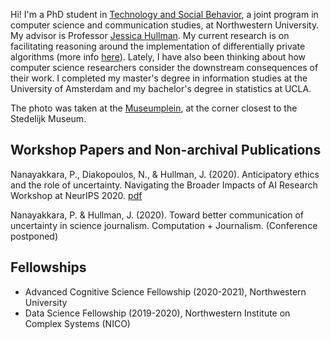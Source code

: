 Hi! I'm a PhD student in [Technology and Social Behavior](https://tsb.northwestern.edu/ "https://tsb.northwestern.edu/"), a joint program in computer science and communication studies, at Northwestern University. My advisor is Professor [Jessica Hullman](http://users.eecs.northwestern.edu/~jhullman/). My current research is on facilitating reasoning around the implementation of differentially private algorithms (more info [here](https://cogsci.northwestern.edu/graduate/fellowships/fellowship-winners.html)). Lately, I have also been thinking about how computer science researchers consider the downstream consequences of their work. I completed my master's degree in information studies at the University of Amsterdam and my bachelor's degree in statistics at UCLA.

The photo was taken at the [Museumplein](https://en.wikipedia.org/wiki/Museumplein "https://en.wikipedia.org/wiki/Museumplein"), at the corner closest to the Stedelijk Museum.

## Workshop Papers and Non-archival Publications
Nanayakkara, P., Diakopoulos, N., & Hullman, J. (2020). Anticipatory ethics and the role of uncertainty. Navigating the Broader Impacts of AI Research Workshop at NeurIPS 2020. [pdf](https://arxiv.org/pdf/2011.13170.pdf)

Nanayakkara, P. & Hullman, J. (2020). Toward better communication of uncertainty in science journalism. Computation + Journalism. (Conference postponed)

## Fellowships
* Advanced Cognitive Science Fellowship (2020-2021), Northwestern University
* Data Science Fellowship (2019-2020), Northwestern Institute on Complex Systems (NICO)


